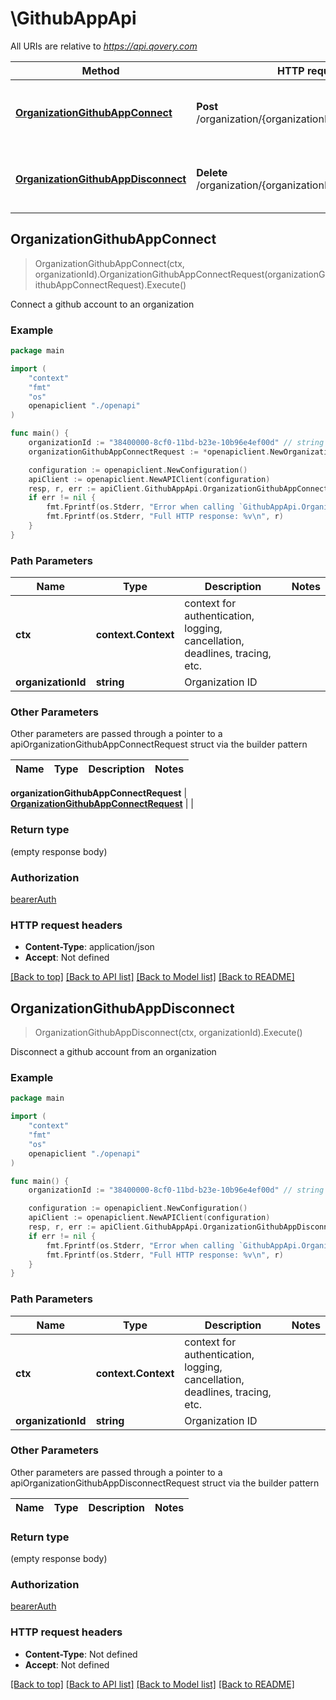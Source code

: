 # \GithubAppApi

All URIs are relative to *https://api.qovery.com*

Method | HTTP request | Description
------------- | ------------- | -------------
[**OrganizationGithubAppConnect**](GithubAppApi.md#OrganizationGithubAppConnect) | **Post** /organization/{organizationId}/github/connect | Connect a github account to an organization
[**OrganizationGithubAppDisconnect**](GithubAppApi.md#OrganizationGithubAppDisconnect) | **Delete** /organization/{organizationId}/github/disconnect | Disconnect a github account from an organization



## OrganizationGithubAppConnect

> OrganizationGithubAppConnect(ctx, organizationId).OrganizationGithubAppConnectRequest(organizationGithubAppConnectRequest).Execute()

Connect a github account to an organization

### Example

```go
package main

import (
    "context"
    "fmt"
    "os"
    openapiclient "./openapi"
)

func main() {
    organizationId := "38400000-8cf0-11bd-b23e-10b96e4ef00d" // string | Organization ID
    organizationGithubAppConnectRequest := *openapiclient.NewOrganizationGithubAppConnectRequest("InstallationId_example", "Code_example") // OrganizationGithubAppConnectRequest |  (optional)

    configuration := openapiclient.NewConfiguration()
    apiClient := openapiclient.NewAPIClient(configuration)
    resp, r, err := apiClient.GithubAppApi.OrganizationGithubAppConnect(context.Background(), organizationId).OrganizationGithubAppConnectRequest(organizationGithubAppConnectRequest).Execute()
    if err != nil {
        fmt.Fprintf(os.Stderr, "Error when calling `GithubAppApi.OrganizationGithubAppConnect``: %v\n", err)
        fmt.Fprintf(os.Stderr, "Full HTTP response: %v\n", r)
    }
}
```

### Path Parameters


Name | Type | Description  | Notes
------------- | ------------- | ------------- | -------------
**ctx** | **context.Context** | context for authentication, logging, cancellation, deadlines, tracing, etc.
**organizationId** | **string** | Organization ID | 

### Other Parameters

Other parameters are passed through a pointer to a apiOrganizationGithubAppConnectRequest struct via the builder pattern


Name | Type | Description  | Notes
------------- | ------------- | ------------- | -------------

 **organizationGithubAppConnectRequest** | [**OrganizationGithubAppConnectRequest**](OrganizationGithubAppConnectRequest.md) |  | 

### Return type

 (empty response body)

### Authorization

[bearerAuth](../README.md#bearerAuth)

### HTTP request headers

- **Content-Type**: application/json
- **Accept**: Not defined

[[Back to top]](#) [[Back to API list]](../README.md#documentation-for-api-endpoints)
[[Back to Model list]](../README.md#documentation-for-models)
[[Back to README]](../README.md)


## OrganizationGithubAppDisconnect

> OrganizationGithubAppDisconnect(ctx, organizationId).Execute()

Disconnect a github account from an organization

### Example

```go
package main

import (
    "context"
    "fmt"
    "os"
    openapiclient "./openapi"
)

func main() {
    organizationId := "38400000-8cf0-11bd-b23e-10b96e4ef00d" // string | Organization ID

    configuration := openapiclient.NewConfiguration()
    apiClient := openapiclient.NewAPIClient(configuration)
    resp, r, err := apiClient.GithubAppApi.OrganizationGithubAppDisconnect(context.Background(), organizationId).Execute()
    if err != nil {
        fmt.Fprintf(os.Stderr, "Error when calling `GithubAppApi.OrganizationGithubAppDisconnect``: %v\n", err)
        fmt.Fprintf(os.Stderr, "Full HTTP response: %v\n", r)
    }
}
```

### Path Parameters


Name | Type | Description  | Notes
------------- | ------------- | ------------- | -------------
**ctx** | **context.Context** | context for authentication, logging, cancellation, deadlines, tracing, etc.
**organizationId** | **string** | Organization ID | 

### Other Parameters

Other parameters are passed through a pointer to a apiOrganizationGithubAppDisconnectRequest struct via the builder pattern


Name | Type | Description  | Notes
------------- | ------------- | ------------- | -------------


### Return type

 (empty response body)

### Authorization

[bearerAuth](../README.md#bearerAuth)

### HTTP request headers

- **Content-Type**: Not defined
- **Accept**: Not defined

[[Back to top]](#) [[Back to API list]](../README.md#documentation-for-api-endpoints)
[[Back to Model list]](../README.md#documentation-for-models)
[[Back to README]](../README.md)


